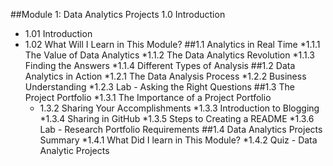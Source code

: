 ##Module 1: Data Analytics Projects
1.0 Introduction
* 1.01 Introduction
* 1.02 What Will I Learn in This Module?
##1.1 Analytics in Real Time
  *1.1.1 The Value of Data Analytics
   *1.1.2 The Data Analytics Revolution
    *1.1.3 Finding the Answers
     *1.1.4 Different Types of Analysis
##1.2 Data Analytics in Action
  *1.2.1 The Data Analysis Process
   *1.2.2 Business Understanding
   *1.2.3 Lab - Asking the Right Questions
##1.3 The Project Portfolio
   *1.3.1 The Importance of a Project Portfolio
   * 1.3.2 Sharing Your Accomplishments
    *1.3.3 Introduction to Blogging
     *1.3.4 Sharing in GitHub
      *1.3.5 Steps to Creating a README
       *1.3.6 Lab - Research Portfolio Requirements
##1.4 Data Analytics Projects Summary
     *1.4.1 What Did I learn in This Module?
      *1.4.2 Quiz - Data Analytic Projects
